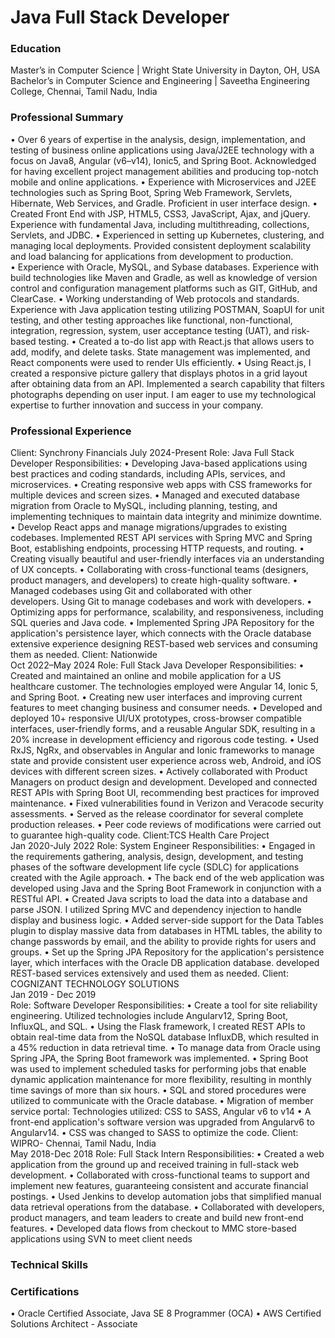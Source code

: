 # Java Full Stack Developer
### Education
Master’s in Computer Science | Wright State University in Dayton, OH, USA
Bachelor’s in Computer Science and Engineering | Saveetha Engineering College, Chennai, Tamil Nadu, India


### Professional Summary
•	Over 6 years of expertise in the analysis, design, implementation, and testing of business online applications using Java/J2EE technology with a focus on Java8, Angular (v6–v14), Ionic5, and Spring Boot. Acknowledged for having excellent project management abilities and producing top-notch mobile and online applications.
•	 Experience with Microservices and J2EE technologies such as Spring Boot, Spring Web Framework, Servlets, Hibernate, Web Services, and Gradle. Proficient in user interface design.
•	 Created Front End with JSP, HTML5, CSS3, JavaScript, Ajax, and jQuery. Experience with fundamental Java, including multithreading, collections, Servlets, and JDBC. 
•	Experienced in setting up Kubernetes, clustering, and managing local deployments. Provided consistent deployment scalability and load balancing for applications from development to production.  
•	 Experience with Oracle, MySQL, and Sybase databases. Experience with build technologies like Maven and Gradle, as well as knowledge of version control and configuration management platforms such as GIT, GitHub, and ClearCase.
•	 Working understanding of Web protocols and standards. Experience with Java application testing utilizing POSTMAN, SoapUI for unit testing, and other testing approaches like functional, non-functional, integration, regression, system, user acceptance testing (UAT), and risk-based testing.
•	 Created a to-do list app with React.js that allows users to add, modify, and delete tasks. State management was implemented, and React components were used to render UIs efficiently.
•	Using React.js, I created a responsive picture gallery that displays photos in a grid layout after obtaining data from an API. Implemented a search capability that filters photographs depending on user input.
           I am eager to use my technological expertise to further innovation and success in your company.

### Professional Experience
Client: Synchrony Financials     	                                                                                                   July 2024-Present
Role: Java Full Stack Developer
Responsibilities:
•	Developing Java-based applications using best practices and coding standards, including APIs, services, and microservices.
•	 Creating responsive web apps with CSS frameworks for multiple devices and screen sizes. 
•	 Managed and executed database migration from Oracle to MySQL, including planning, testing, and implementing techniques to maintain data integrity and minimize downtime. 
•	Develop React apps and manage migrations/upgrades to existing codebases.  Implemented REST API services with Spring MVC and Spring Boot, establishing endpoints, processing HTTP requests, and routing. 
•	 Creating visually beautiful and user-friendly interfaces via an understanding of UX concepts.
•	Collaborating with cross-functional teams (designers, product managers, and developers) to create high-quality software. 
•	Managed codebases using Git and collaborated with other developers. Using Git to manage codebases and work with developers.
•	Optimizing apps for performance, scalability, and responsiveness, including SQL queries and Java code. 
•	 Implemented Spring JPA Repository for the application's persistence layer, which connects with the Oracle database extensive experience designing REST-based web services and consuming them as needed.
Client: Nationwide                                                                                                           
        Oct 2022–May 2024
Role: Full Stack Java Developer
Responsibilities:
•	Created and maintained an online and mobile application for a US healthcare customer. The technologies employed were Angular 14, Ionic 5, and Spring Boot. 
•	Creating new user interfaces and improving current features to meet changing business and consumer needs. 
•	Developed and deployed 10+ responsive UI/UX prototypes, cross-browser compatible interfaces, user-friendly forms, and a reusable Angular SDK, resulting in a 20% increase in development efficiency and rigorous code testing. 
•	Used RxJS, NgRx, and observables in Angular and Ionic frameworks to manage state and provide consistent user experience across web, Android, and iOS devices with different screen sizes. 
•	Actively collaborated with Product Managers on product design and development. Developed and connected REST APIs with Spring Boot UI, recommending best practices for improved maintenance.
•	Fixed vulnerabilities found in Verizon and Veracode security assessments. 
•	Served as the release coordinator for several complete production releases. 
•	Peer code reviews of modifications were carried out to guarantee high-quality code. 
Client:TCS Health Care Project                                                                                               
       Jan 2020-July 2022
Role: System Engineer
Responsibilities:
•	Engaged in the requirements gathering, analysis, design, development, and testing phases of the software development life cycle (SDLC) for applications created with the Agile approach.
•	The back end of the web application was developed using Java and the Spring Boot Framework in conjunction with a RESTful API. 
•	Created Java scripts to load the data into a database and parse JSON. I utilized Spring MVC and dependency injection to handle display and business logic.
•	Added server-side support for the Data Tables plugin to display massive data from databases in HTML tables, the ability to change passwords by email, and the ability to provide rights for users and groups.
•	Set up the Spring JPA Repository for the application's persistence layer, which interfaces with the Oracle DB application database. developed REST-based services extensively and used them as needed.
Client: COGNIZANT TECHNOLOGY SOLUTIONS                                                                     
        Jan 2019 - Dec 2019                                                
Role: Software Developer
Responsibilities:
•	Create a tool for site reliability engineering. Utilized technologies include Angularv12, Spring Boot, InfluxQL, and SQL.
•	Using the Flask framework, I created REST APIs to obtain real-time data from the NoSQL database InfluxDB, which resulted in a 45% reduction in data retrieval time. 
•	To manage data from Oracle using Spring JPA, the Spring Boot framework was implemented. 
•	Spring Boot was used to implement scheduled tasks for performing jobs that enable dynamic application maintenance for more flexibility, resulting in monthly time savings of more than six hours. 
•	SQL and stored procedures were utilized to communicate with the Oracle database. 
•	Migration of member service portal: Technologies utilized: CSS to SASS, Angular v6 to v14 
•	A front-end application's software version was upgraded from Angularv6 to Angularv14. 
•	CSS was changed to SASS to optimize the code. 
Client: WIPRO- Chennai, Tamil Nadu, India                                                                             
        May 2018-Dec 2018
Role: Full Stack Intern
Responsibilities:
•	Created a web application from the ground up and received training in full-stack web development.
•	Collaborated with cross-functional teams to support and implement new features, guaranteeing consistent and accurate financial postings.
•	 Used Jenkins to develop automation jobs that simplified manual data retrieval operations from the database. 
•	Collaborated with developers, product managers, and team leaders to create and build new front-end features. 
•	Developed data flows from checkout to MMC store-based applications using SVN to meet client needs

### Technical Skills
### Certifications
•	Oracle Certified Associate, Java SE 8 Programmer (OCA)
•	AWS Certified Solutions Architect - Associate

